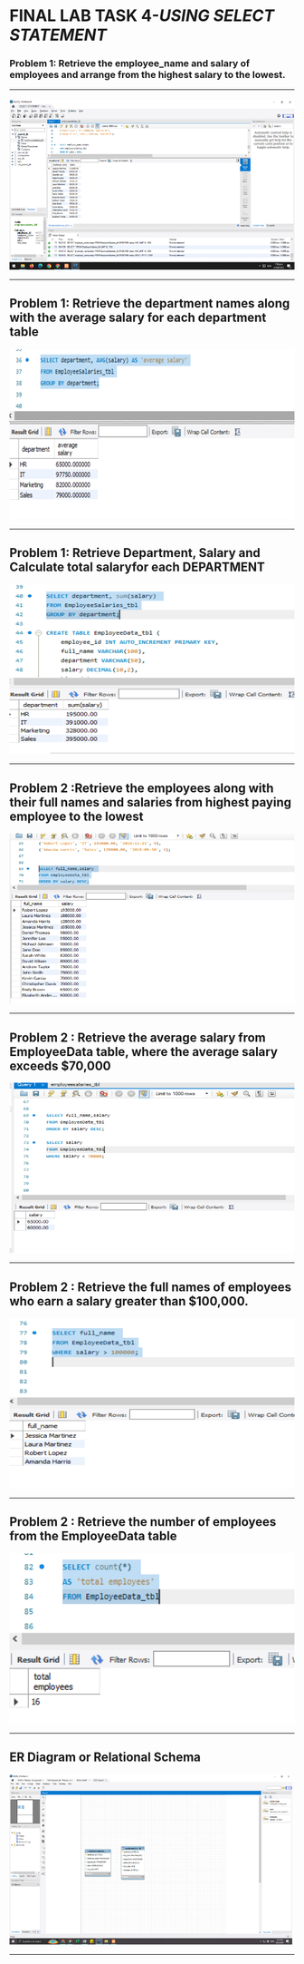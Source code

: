 # **FINAL LAB TASK 4**-*USING SELECT STATEMENT*

###  Problem 1: Retrieve the employee_name and salary of employees and arrange from the highest salary to the lowest. <HR>

<img src="DESCENDING SALARY.PNG" width="700" height="300"> <br><HR>

## Problem 1: Retrieve the department names along with the average salary for each department table

<img src="RETRIEVE DATA SALARY.PNG" width="700" height="300"> <br><HR>

## Problem 1:  Retrieve Department, Salary and Calculate total salaryfor each DEPARTMENT

<img src="totaly sum salary.PNG" width="700" height="300"> <br><HR>

## Problem 2 :Retrieve the employees along with their full names and salaries from highest paying employee to the lowest

<img src="PROBLEM 2 - DESCENDING SALARY.PNG" width="700" height="300"> <br><HR>

## Problem 2 : Retrieve the average salary from EmployeeData table, where the average salary exceeds $70,000

<img src="PROBLEM 2 -EXCEED 70000.PNG" width="700" height="300"> <br><HR>

## Problem 2 : Retrieve the full names of employees who earn a salary greater than $100,000.

<img src="PROBLEM 2 - greater salary 100000.PNG" width="700" height="300"> <br><HR>

## Problem 2 : Retrieve the number of employees from the EmployeeData table

<img src="problem 2 - count employyee.PNG" width="700" height="300"> <br><HR>

## ER Diagram or Relational Schema

<img src="ERR DIAGRAM TASK 4.PNG" width="500" height="300"> <br><HR>


